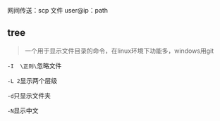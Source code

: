 网间传送：scp 文件 user@ip：path



## tree

> 一个用于显示文件目录的命令，在linux环境下功能多，windows用git

`-I  \正则\`忽略文件

`-L 2`显示两个层级

`-d`只显示文件夹

`-N`显示中文
